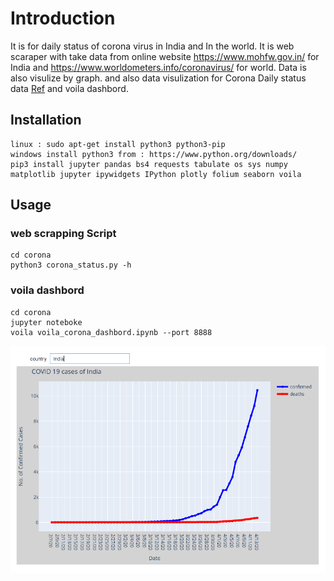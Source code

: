 
# Introduction

It is for daily status of corona virus in India and In the world. It is web scaraper with take data from online website https://www.mohfw.gov.in/ for India and https://www.worldometers.info/coronavirus/ for world. Data is also visulize by graph.
and also data visulization for Corona Daily status data [Ref](https://raw.githubusercontent.com/CSSEGISandData/COVID-19/master/csse_covid_19_data/) and voila dashbord.

## Installation

```
linux : sudo apt-get install python3 python3-pip 
windows install python3 from : https://www.python.org/downloads/
pip3 install jupyter pandas bs4 requests tabulate os sys numpy matplotlib jupyter ipywidgets IPython plotly folium seaborn voila
```

## Usage

### web scrapping Script
```
cd corona
python3 corona_status.py -h
```
### voila dashbord

```
cd corona
jupyter noteboke
voila voila_corona_dashbord.ipynb --port 8888
```

![Image of Yaktocat](./dash.png)

